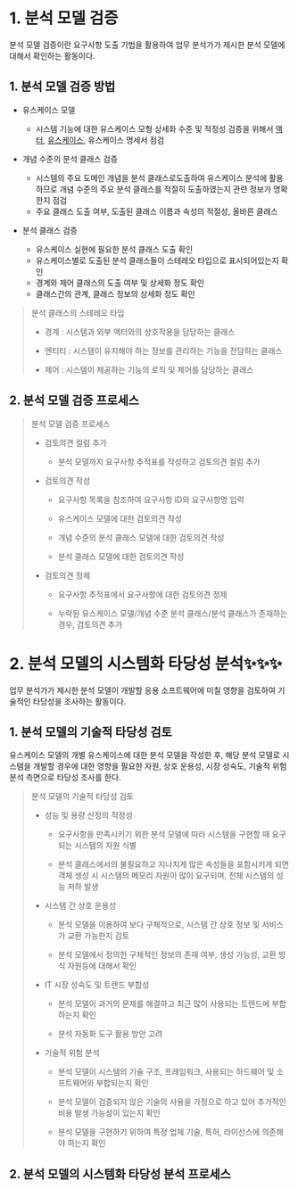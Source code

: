 # 1. 분석 모델 검증

분석 모델 검증이란 요구사항 도출 기법을 활용하여 업무 분석가가 제시한 분석 모델에 대해서 확인하는 활동이다.

## 1. 분석 모델 검증 방법

* 유스케이스 모델

  * 시스템 기능에 대한 유스케이스 모형 상세화 수준 및 적정성 검증을 위해서 [액터](https://github.com/notRoyKim/TIL/blob/main/CS/A.md#actor), [유스케이스](https://github.com/notRoyKim/TIL/blob/main/CS/U.md#usecase), 유스케이스 명세서 점검
  
* 개념 수준의 분석 클래스 검증

  * 시스템의 주요 도메인 개념을 분석 클래스로도출하여 유스케이스 분석에 활용하므로 개념 수준의 주요 분석 클래스를 적절히 도출하였는지 관련 정보가 명확한지 점검
  * 주요 클래스 도출 여부, 도출된 클래스 이름과 속성의 적절성, 올바른 클래스

* 분석 클래스 검증
  
  * 유스케이스 실현에 필요한 분석 클래스 도출 확인
  * 유스케이스별로 도출된 분석 클래스들이 스테레오 타입으로 표시되어있는지 확인
  * 경계와 제어 클래스의 도출 여부 및 상세화 정도 확인
  * 클래스간의 관계, 클래스 정보의 상세화 정도 확인

> 분석 클래스의 스테레오 타입
>
> * 경계 : 시스템과 외부 액터와의 상호작용을 담당하는 클래스
> 
> * 엔티티 : 시스템이 유지해야 하는 정보를 관리하는 기능을 전담하는 클래스
> 
> * 제어 : 시스템이 제공하는 기능의 로직 및 제어를 담당하는 클래스

## 2. 분석 모델 검증 프로세스

> 분석 모델 검증 프로세스
> 
> * 검토의견 컬럼 추가
> 
>   * 분석 모델까지 요구사항 추적표를 작성하고 검토의견 컬럼 추가
>   
> * 검토의견 작성
> 
>   * 요구사항 목록을 참조하여 요구사항 ID와 요구사항명 입력
>   
>   * 유스케이스 모델에 대한 검토의견 작성
>   
>   * 개념 수준의 분석 클래스 모델에 대한 검토의견 작성
>   
>   * 분석 클래스 모델에 대한 검토의견 작성
>
> * 검토의견 정제
> 
>   * 요구사항 추적표에서 요구사항에 대한 검토의견 정제
>   
>   * 누락된 유스케이스 모델/개념 수준 분석 클래스/분석 클래스가 존재하는 경우, 검토의견 추가

# 2. 분석 모델의 시스템화 타당성 분석✨✨✨

업무 분석가가 제시한 분석 모델이 개발할 응용 소프트웨어에 미칠 영향을 검토하여 기술적인 타당성을 조사하는 활동이다.

## 1. 분석 모델의 기술적 타당성 검토

유스케이스 모델의 개별 유스케이스에 대한 분석 모델을 작성한 후, 해당 분석 모델로 시스템을 개발할 경우에 대한 영향을 필요한 자원, 상호 운용성, 시장 성숙도, 기술적 위험 분석 측면으로 타당성 조사를 한다.

> 분석 모델의 기술적 타당성 검토
> 
> * 성능 및 용량 산정의 적정성
> 
>   * 요구사항을 만족시키기 위한 분석 모델에 따라 시스템을 구현할 때 요구되는 시스템의 자원 식별
>   
>   * 분석 클래스에서의 불필요하고 지나치게 많은 속성들을 포함시키게 되면 객체 생성 시 시스템의 메모리 자원이 많이 요구되며, 전체 시스템의 성능 저하 발생
>   
> * 시스템 간 상호 운용성
>
>   * 분석 모델을 이용하여 보다 구체적으로, 시스템 간 상호 정보 및 서비스가 교환 가능한지 검토
>   
>   * 분석 모델에서 정의한 구체적인 정보의 존재 여부, 생성 가능성, 교환 방식 자원등에 대해서 확인
>   
> * IT 시장 성숙도 및 트렌드 부합성
>
>   * 분석 모델이 과거의 문제를 해결하고 최근 많이 사용되는 트렌드에 부합하는지 확인
>   
>   * 분석 자동화 도구 활용 방안 고려
>   
> * 기술적 위험 분석
> 
>   * 분석 모델이 시스템의 기술 구조, 프레임워크, 사용되는 하드웨어 및 소프트웨어와 부합되는지 확인
>   
>   * 분석 모델이 검증되지 않은 기술의 사용을 가정으로 하고 있어 추가적인 비용 발생 가능성이 있는지 확인
>   
>   * 분석 모델을 구현하기 위하여 특정 업체 기술, 특허, 라이선스에 의존해야 하는지 확인

## 2. 분석 모델의 시스템화 타당성 분석 프로세스

